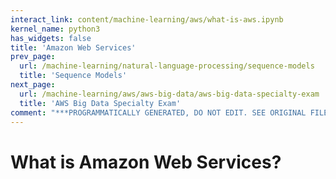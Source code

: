 ```yaml
---
interact_link: content/machine-learning/aws/what-is-aws.ipynb
kernel_name: python3
has_widgets: false
title: 'Amazon Web Services'
prev_page:
  url: /machine-learning/natural-language-processing/sequence-models
  title: 'Sequence Models'
next_page:
  url: /machine-learning/aws/aws-big-data/aws-big-data-specialty-exam
  title: 'AWS Big Data Specialty Exam'
comment: "***PROGRAMMATICALLY GENERATED, DO NOT EDIT. SEE ORIGINAL FILES IN /content***"
---
```



# What is Amazon Web Services?

